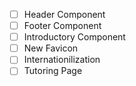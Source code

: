 - [ ] Header Component
- [ ] Footer Component
- [ ] Introductory Component
- [ ] New Favicon
- [ ] Internationilization
- [ ] Tutoring Page
